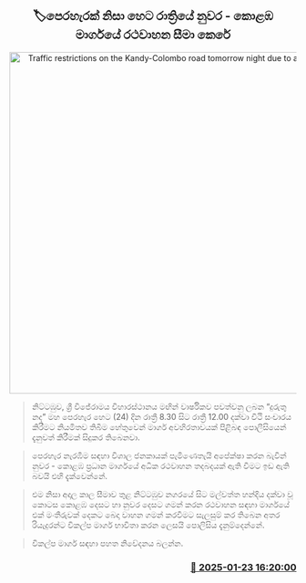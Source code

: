 <p align='center'><b><h2 align='center' title='Traffic restrictions on the Kandy-Colombo road tomorrow night due to a procession'>🏷පෙරහැරක් නිසා හෙට රාත්‍රි​යේ නුවර - කොළඹ මාර්ගයේ රථවාහන සීමා කෙ​රේ</h2></b></p>
<p align='center'><img src='https://helakuru.sgp1.cdn.digitaloceanspaces.com/esana/images/lib/traffic[1].jpg' width='600' alt='Traffic restrictions on the Kandy-Colombo road tomorrow night due to a procession'></p>

> නිට්ටඹුව, ශ්‍රී විජේරාමය විහාරස්ථානය මඟින් වාර්ෂිකව පවත්වනු ලබන “දුරුතු නද” මහ පෙරහැර හෙට (24) දින රාත්‍රී 8.30 සිට රාත්‍රී 12.00 දක්වා විථි සංචාරය කිරීමට නියමිතව තිබීම හේතුවෙන් මාර්ග අවහිරතාවයක් පිළිබඳ පොලීසියෙන් දැනුවත් කිරීමක් සිදුකර තිබෙනවා.

> පෙරහැර නැරඹීම සඳහා විශාල ජනකායක් පැමිණෙතැයි අපේක්ෂා කරන බැවින් නුවර - කොළඹ ප්‍රධාන මාර්ගයේ අධික රථවාහන තදබදයක් ඇති වීමට ඉඩ ඇති බවයි එහි දැක්වෙන්නේ.

> එම නිසා අදා​ල කාල සීමා​ව තුළ නිට්ටඹුව නගරයේ සිට මල්වත්ත හන්දිය දක්වා වූ කොටස කොළඹ දෙසට හා නුවර දෙසට ගමන් කරන රථවාහන සඳහා මාර්ගයේ එක් මංතීරුවක් දෙකට බෙදා වාහන ගමන් කරවීමට සැලසුම් කර තිබෙන අතර රියැදුරන්ට විකල්ප මාර්ග භාවිතා කරන ලෙසයි පොලිසිය දැනුම්දෙන්නේ.

> විකල්ප මාර්ග සඳහා පහත නිවේදනය බලන්න.  



<h3 align='right'><a href='https://www.helakuru.lk/esana/p/106827/'>📅 2025-01-23 16:20:00</a></h3>
